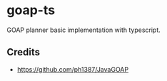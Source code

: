 # goap-ts

GOAP planner basic implementation with typescript.

## Credits

- https://github.com/ph1387/JavaGOAP
